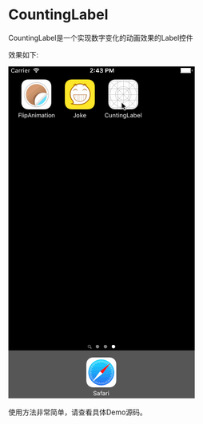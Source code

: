 # CountingLabel
CountingLabel是一个实现数字变化的动画效果的Label控件

效果如下:

![image](https://github.com/geekbing/CountingLabel/blob/master/CuntingLabel.gif)

使用方法非常简单，请查看具体Demo源码。


